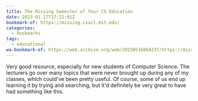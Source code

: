 ```yaml
---
title: The Missing Semester of Your CS Education
date: 2023-01-17T17:22:01Z
bookmark-of: https://missing.csail.mit.edu/
categories:
  - bookmarks
tags:
  - educational
wa-bookmark-of: https://web.archive.org/web/20230516064237/https://missing.csail.mit.edu/
---
```


Very good resource, especially for new students of Computer Science. The lecturers go over many topics that were never brought up during any of my classes, which could've been pretty useful. Of course, some of us end up learning it by trying and searching, but it'd definitely be very great to have had something like this.
